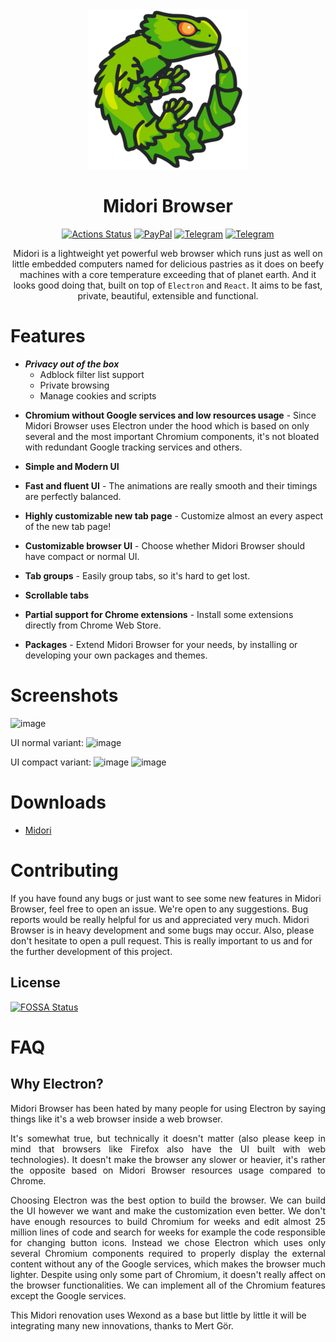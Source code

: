 <div align="center">
  <a href="https://astian.org/midori-browser/"><img src="static/icons/icon.png" width="256"></a>
</div>

<div align="center">
  <h1>Midori Browser</h1> 

[![Actions Status](https://img.shields.io/badge/GitLab-Midori--Browser-brightgreen?style=flat&logo=gitlab)](https://gitlab.com/midori-web/)
[![PayPal](https://img.shields.io/badge/PayPal-Donate-brightgreen?style=flat&logo=PayPal)](https://www.paypal.com/cgi-bin/webscr?cmd=_s-xclick&hosted_button_id=UQPXCVUG2CKNG&source=url)
[![Telegram](https://img.shields.io/badge/Telegram-EN-brightgreen?style=flat&logo=telegram)](https://t.me/midoriweb)
[![Telegram](https://img.shields.io/badge/Telegram-ES-brightgreen?style=flat&logo=telegram)](https://t.me/midoriwebes)

Midori is a lightweight yet powerful web browser which runs just as well on little embedded computers named for delicious pastries as it does on beefy machines with a core temperature exceeding that of planet earth. And it looks good doing that, built on top of <code>Electron</code> and <code>React</code>. It aims to be fast, private, beautiful, extensible and functional.
</div>

# Features

- ***Privacy out of the box***
  - Adblock filter list support
  - Private browsing
  - Manage cookies and scripts
<a/>

- **Chromium without Google services and low resources usage** - Since Midori Browser uses Electron under the hood which is based on only several and the most important Chromium components, it's not bloated with redundant Google tracking services and others.

- **Simple and Modern UI**

- **Fast and fluent UI** - The animations are really smooth and their timings are perfectly balanced.

- **Highly customizable new tab page** - Customize almost an every aspect of the new tab page!
- **Customizable browser UI** - Choose whether Midori Browser should have compact or normal UI.
- **Tab groups** - Easily group tabs, so it's hard to get lost.
- **Scrollable tabs**
- **Partial support for Chrome extensions** - Install some extensions directly from Chrome Web Store.
- **Packages** - Extend Midori Browser for your needs, by installing or developing your own packages and themes.

# Screenshots

![image](https://user-images.githubusercontent.com/11065386/81024159-d9388f80-8e72-11ea-85e7-6c30e3b66554.png)

UI normal variant:
![image](https://user-images.githubusercontent.com/11065386/81024186-f40b0400-8e72-11ea-976e-cd1ca1b43ad8.png)

UI compact variant:
![image](https://user-images.githubusercontent.com/11065386/81024222-13099600-8e73-11ea-9fc9-3c63a034403d.png)
![image](https://user-images.githubusercontent.com/11065386/81024252-2ddc0a80-8e73-11ea-9f2f-6c9a4a175c60.png)

# Downloads
- [Midori](astian.org/midori-browser/download)


# Contributing

If you have found any bugs or just want to see some new features in Midori Browser, feel free to open an issue. We're open to any suggestions. Bug reports would be really helpful for us and appreciated very much. Midori Browser is in heavy development and some bugs may occur. Also, please don't hesitate to open a pull request. This is really important to us and for the further development of this project.

## License

[![FOSSA Status](https://app.fossa.com/api/projects/git%2Bgithub.com%2Fgrupoastian%2Fmidori-desktop.svg?type=large)](https://app.fossa.com/projects/git%2Bgithub.com%2Fgrupoastian%2Fmidori-desktop?ref=badge_large)

# FAQ

## Why Electron?
<div style="text-align: justify;text-justify: inter-word;">
<p>
Midori Browser has been hated by many people for using Electron by saying things like it's a web browser inside a web browser.

It's somewhat true, but technically it doesn't matter (also please keep in mind that browsers like Firefox also have the UI built with web technologies). It doesn't make the browser any slower or heavier, it's rather the opposite based on Midori Browser resources usage compared to Chrome.

Choosing Electron was the best option to build the browser. We can build the UI however we want and make the customization even better. We don't have enough resources to build Chromium for weeks and edit almost 25 million lines of code and search for weeks for example the code responsible for changing button icons. Instead we chose Electron which uses only several Chromium components required to properly display the external content without any of the Google services, which makes the browser much lighter. Despite using only some part of Chromium, it doesn't really affect on the browser functionalities. We can implement all of the Chromium features except the Google services.
</p>
</div>

This Midori renovation uses Wexond as a base but little by little it will be integrating many new innovations, thanks to Mert Gör. 
